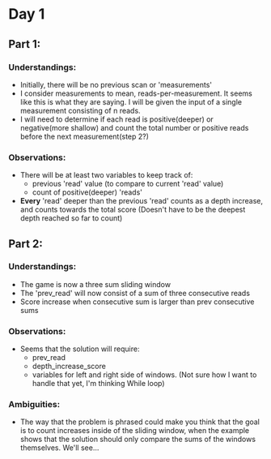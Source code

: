 # Day 1

## Part 1:

### Understandings:

- Initially, there will be no previous scan or 'measurements'
- I consider measurements to mean, reads-per-measurement. It seems like this is what they are saying. I will be given the input of a single measurement consisting of n reads.
- I will need to determine if each read is positive(deeper) or negative(more shallow) and count the total number or positive reads before the next measurement(step 2?)

### Observations:

- There will be at least two variables to keep track of:
  - previous 'read' value (to compare to current 'read' value)
  - count of positive(deeper) 'reads'
- <b>Every</b> 'read' deeper than the previous 'read' counts as a depth increase, and counts towards the total score (Doesn't have to be the deepest depth reached so far to count)

## Part 2:

### Understandings:

- The game is now a three sum sliding window
- The 'prev_read' will now consist of a sum of three consecutive reads
- Score increase when consecutive sum is larger than prev consecutive sums

### Observations:

- Seems that the solution will require:
  - prev_read
  - depth_increase_score
  - variables for left and right side of windows. (Not sure how I want to handle that yet, I'm thinking While loop)

### Ambiguities:

- The way that the problem is phrased could make you think that the goal is to count increases inside of the sliding window, when the example shows that the solution should only compare the sums of the windows themselves. We'll see...
